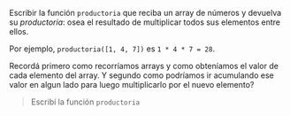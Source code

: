 Escribir la función `productoria` que reciba un array de números y devuelva su _productoria_: osea el resultado de multiplicar todos sus elementos entre ellos. 

Por ejemplo, `productoria([1, 4, 7])` es `1 * 4 * 7 = 28`. 

Recordá primero como recorríamos arrays y como obteníamos el valor de cada elemento del array. 
Y segundo como podríamos ir acumulando ese valor en algun lado para luego multiplicarlo por el nuevo elemento?

> Escribí la función `productoria`